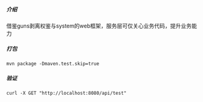 ##### 介绍
借鉴guns剥离权鉴与system的web框架，服务层可仅关心业务代码，提升业务能力
##### 打包
```
mvn package -Dmaven.test.skip=true
```
##### 验证
```
curl -X GET "http://localhost:8080/api/test"
```
